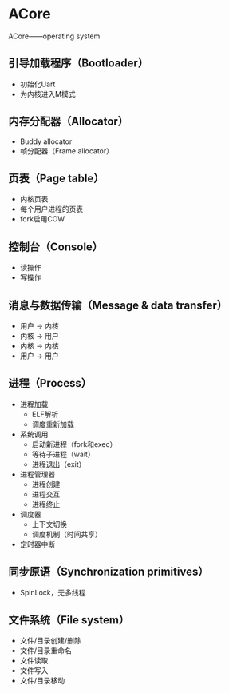 # ACore
ACore——operating system

## 引导加载程序（Bootloader）

- 初始化Uart
- 为内核进入M模式

## 内存分配器（Allocator）

- Buddy allocator
- 帧分配器（Frame allocator）

## 页表（Page table）

- 内核页表
- 每个用户进程的页表
- fork启用COW

## 控制台（Console）

- 读操作
- 写操作

## 消息与数据传输（Message & data transfer）

- 用户 -> 内核
- 内核 -> 用户
- 内核 -> 内核
- 用户 -> 用户

## 进程（Process）

- 进程加载
  - ELF解析
  - 调度重新加载
- 系统调用
  - 启动新进程（fork和exec）
  - 等待子进程（wait）
  - 进程退出（exit）
- 进程管理器
  - 进程创建
  - 进程交互
  - 进程终止
- 调度器
  - 上下文切换
  - 调度机制（时间共享）
- 定时器中断

## 同步原语（Synchronization primitives）

- SpinLock，无多线程

## 文件系统（File system）

- 文件/目录创建/删除
- 文件/目录重命名
- 文件读取
- 文件写入
- 文件/目录移动
